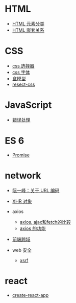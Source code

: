 # HTML
- [HTML 元素分类](./html/display.md)
- [HTML 嵌套关系](./html/nest.md)
# CSS
- [css 选择器](./css/select.md)
- [css 字体](./css/font-family.md)
- [盒模型](./css/box.md)
- [resect-css](./css/resect-css.md)
# JavaScript
- [错误处理](./javascript/handleError.md)
# ES 6
- [Promise](./es6/promise.md)
# network

- [阮一峰：关于 URL 编码](http://www.ruanyifeng.com/blog/2010/02/url_encoding.html)

- [XHR 对象](./network/xhr.md)
- axios
    - [axios, ajax和fetch的比较](http://www.axios-js.com/zh-cn/blogs/)
    - [axios 的功能](./network/axios/axios.md)
- [前端跨域](./network/cross-origin/index.md)
- web 安全
    - [xsrf](./network/security/xsrf.md)

# react
- [create-react-app](./react/create-react-app.md)

